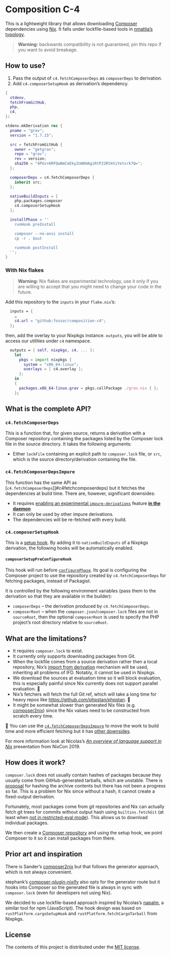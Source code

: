 # Composition C-4

This is a lightweight library that allows downloading [Composer](https://getcomposer.org/) dependencies using [Nix](https://nixos.org/). It falls under lockfile-based tools in [nmattia’s typology][nixcon-language-support-overview].

> **Warning:** backwards compatibility is not guaranteed, pin this repo if you want to avoid breakage.

## How to use?

1. Pass the output of `c4.fetchComposerDeps` as `composerDeps` to derivation.
2. Add `c4.composerSetupHook` as derivation’s dependency.

```nix
{
  stdenv,
  fetchFromGitHub,
  php,
  c4,
}:

stdenv.mkDerivation rec {
  pname = "grav";
  version = "1.7.15";

  src = fetchFromGitHub {
    owner = "getgrav";
    repo = "grav";
    rev = version;
    sha256 = "4PUs+6RFQwNmCeEkyZnW6HAgiRtP22RtkhiYetsrk7Q=";
  };

  composerDeps = c4.fetchComposerDeps {
    inherit src;
  };

  nativeBuildInputs = [
    php.packages.composer
    c4.composerSetupHook
  ];

  installPhase = ''
    runHook preInstall

    composer --no-ansi install
    cp -r . $out

    runHook postInstall
  '';
}
```

### With Nix flakes

> **Warning:** Nix flakes are experimental technology, use it only if you are willing to accept that you might need to change your code in the future.

Add this repository to the `inputs` in your `flake.nix`’s:

```nix
  inputs = {
    …
    c4.url = "github:fossar/composition-c4";
  };
```

then, add the overlay to your Nixpkgs instance. `outputs`, you will be able to access our utilities under `c4` namespace.

```nix
  outputs = { self, nixpkgs, c4, ... }:
    let
      pkgs = import nixpkgs {
        system = "x86_64-linux";
        overlays = [ c4.overlay ];
      };
    in
    {
      packages.x86_64-linux.grav = pkgs.callPackage ./grav.nix { };
    };
```

## What is the complete API?

### `c4.fetchComposerDeps`

This is a function that, for given source, returns a derivation with a Composer repository containing the packages listed by the Composer lock file in the source directory. It takes the following arguments:

- Either `lockFile` containing an explicit path to `composer.lock` file, or `src`, which is the source directory/derivation containing the file.

### `c4.fetchComposerDepsImpure`

This function has the same API as [`c4.fetchComposerDeps`]]#c4fetchcomposerdeps) but it fetches the dependencies at build time. There are, however, significant downsides:

- It requires [enabling an experimental `impure-derivations`](https://nixos.org/manual/nix/stable/contributing/experimental-features.html#impure-derivations) feature [**in the daemon**](https://github.com/NixOS/nix/issues/6478)
- It can only be used by other impure derivations.
- The dependencies will be re-fetched with every build.

### `c4.composerSetupHook`

This is a [setup hook](https://nixos.org/manual/nixpkgs/stable/#ssec-setup-hooks). By adding it to `nativeBuildInputs` of a Nixpkgs derivation, the following hooks will be automatically enabled.

#### `composerSetupPreConfigureHook`

This hook will run before [`configurePhase`](https://nixos.org/manual/nixpkgs/unstable/#ssec-configure-phase). Its goal is configuring the Composer project to use the repository created by `c4.fetchComposerDeps` for fetching packages, instead of Packagist.

It is controlled by the following environment variables (pass them to the derivation so that they are available in the builder):

- `composerDeps` – the derivation produced by `c4.fetchComposerDeps`.
- `composerRoot` – when the `composer.json`/`composer.lock` files are not in `sourceRoot`, then the optional `composerRoot` is used to specify the PHP project’s root directory relative to `sourceRoot`.

## What are the limitations?

- It requires `composer.lock` to exist.
- It currently only supports downloading packages from Git.
- When the lockfile comes from a source derivation rather then a local repository, Nix’s [import from derivation](https://nixos.wiki/wiki/Import_From_Derivation) mechanism will be used, inheriting all problems of IFD. Notably, it cannot be used in Nixpkgs.
- We download the sources at evaluation time so it will block evaluation, this is especially painful since Nix currently does not support parallel evaluation. 👋
- Nix’s fetchers will fetch the full Git ref, which will take a long time for heavy repos like https://github.com/phpstan/phpstan. 👋
- It might be somewhat slower than generated Nix files (e.g. [composer2nix]) since the Nix values need to be constructed from scratch every time.

👋 You can use the [`c4.fetchComposerDepsImpure`](#c4fetchcomposerdepsimpure) to move the work to build time and more efficient fetching but it has [other downsides](#c4fetchcomposerdepsimpure).

For more information look at Nicolas’s _[An overview of language support in Nix][nixcon-language-support-overview]_ presentation from NixCon 2019.

## How does it work?

`composer.lock` does not usually contain hashes of packages because they usually come from GitHub-generated tarballs, which are unstable. There is [proposal](https://github.com/composer/composer/issues/2540) for hashing the archive contents but there has not been a progress so far. This is a problem for Nix since without a hash, it cannot create a fixed-output derivation.

Fortunately, most packages come from git repositories and Nix can actually fetch git trees for commits without output hash using `builtins.fetchGit` (at least when [not in restricted-eval mode](https://github.com/NixOS/nix/issues/3469)). This allows us to download individual packages.

We then create a [Composer repository](https://getcomposer.org/doc/05-repositories.md) and using the setup hook, we point Composer to it so it can install packages from there.

## Prior art and inspiration

There is Sander’s [composer2nix] but that follows the generator approach, which is not always convenient.

stephank’s [composer-plugin-nixify](https://github.com/stephank/composer-plugin-nixify) also opts for the generator route but it hooks into Composer so the generated file is always in sync with `composer.lock` (even for developers not using Nix).

We decided to use lockfile-based approach inspired by Nicolas’s [napalm](https://github.com/nmattia/napalm), a similar tool for npm (JavaScript). The hook design was based on `rustPlatform.cargoSetupHook` and `rustPlatform.fetchCargoTarball` from Nixpkgs.

## License

The contents of this project is distributed under the [MIT license](LICENSE.md).

[nixcon-language-support-overview]: https://www.nmattia.com/posts/2019-11-12-language-support-overview-nixcon.html
[composer2nix]: https://github.com/svanderburg/composer2nix
